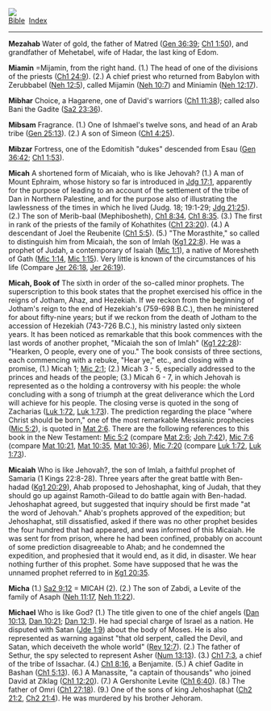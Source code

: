 [![](../../cdshop/ithlogo.png)](../../index)  
[Bible](../index)  [Index](index) 

------------------------------------------------------------------------

<span id="000">**Mezahab**</span> Water of gold, the father of Matred
([Gen 36:39](../kjv/gen036.htm#039); [Ch1 1:50](../kjv/ch1001.htm#050)),
and grandfather of Mehetabel, wife of Hadar, the last king of Edom.

<span id="001">**Miamin**</span> =Mijamin, from the right hand. (1.) The
head of one of the divisions of the priests ([Ch1
24:9](../kjv/ch1024.htm#009)). (2.) A chief priest who returned from
Babylon with Zerubbabel ([Neh 12:5](../kjv/neh012.htm#005)), called
Mijamin ([Neh 10:7](../kjv/neh010.htm#007)) and Miniamin ([Neh
12:17](../kjv/neh012.htm#017)).

<span id="002">**Mibhar**</span> Choice, a Hagarene, one of David's
warriors ([Ch1 11:38](../kjv/ch1011.htm#038)); called also Bani the
Gadite ([Sa2 23:36](../kjv/sa2023.htm#036)).

<span id="003">**Mibsam**</span> Fragrance. (1.) One of Ishmael's twelve
sons, and head of an Arab tribe ([Gen 25:13](../kjv/gen025.htm#013)).
(2.) A son of Simeon ([Ch1 4:25](../kjv/ch1004.htm#025)).

<span id="004">**Mibzar**</span> Fortress, one of the Edomitish "dukes"
descended from Esau ([Gen 36:42](../kjv/gen036.htm#042); [Ch1
1:53](../kjv/ch1001.htm#053)).

<span id="005">**Micah**</span> A shortened form of Micaiah, who is like
Jehovah? (1.) A man of Mount Ephraim, whose history so far is introduced
in [Jdg 17:1](../kjv/jdg017.htm#001), apparently for the purpose of
leading to an account of the settlement of the tribe of Dan in Northern
Palestine, and for the purpose also of illustrating the lawlessness of
the times in which he lived (Judg. 18; 19:1-29; [Jdg
21:25](../kjv/jdg021.htm#025)). (2.) The son of Merib-baal
(Mephibosheth), [Ch1 8:34](../kjv/ch1008.htm#034), [Ch1
8:35](../kjv/ch1008.htm#035). (3.) The first in rank of the priests of
the family of Kohathites ([Ch1 23:20](../kjv/ch1023.htm#020)). (4.) A
descendant of Joel the Reubenite ([Ch1 5:5](../kjv/ch1005.htm#005)).
(5.) "The Morasthite," so called to distinguish him from Micaiah, the
son of Imlah ([Kg1 22:8](../kjv/kg1022.htm#008)). He was a prophet of
Judah, a contemporary of Isaiah ([Mic 1:1](../kjv/mic001.htm#001)), a
native of Moresheth of Gath ([Mic 1:14](../kjv/mic001.htm#014), [Mic
1:15](../kjv/mic001.htm#015)). Very little is known of the circumstances
of his life (Compare [Jer 26:18](../kjv/jer026.htm#018), [Jer
26:19](../kjv/jer026.htm#019)).

<span id="006">**Micah, Book of**</span> The sixth in order of the
so-called minor prophets. The superscription to this book states that
the prophet exercised his office in the reigns of Jotham, Ahaz, and
Hezekiah. If we reckon from the beginning of Jotham's reign to the end
of Hezekiah's (759-698 B.C.), then he ministered for about fifty-nine
years; but if we reckon from the death of Jotham to the accession of
Hezekiah (743-726 B.C.), his ministry lasted only sixteen years. It has
been noticed as remarkable that this book commences with the last words
of another prophet, "Micaiah the son of Imlah" ([Kg1
22:28](../kjv/kg1022.htm#028)): "Hearken, O people, every one of you."
The book consists of three sections, each commencing with a rebuke,
"Hear ye," etc., and closing with a promise, (1.) Micah 1; [Mic
2:1](../kjv/mic002.htm#001); (2.) Micah 3 - 5, especially addressed to
the princes and heads of the people; (3.) Micah 6 - 7, in which Jehovah
is represented as o the holding a controversy with his people: the whole
concluding with a song of triumph at the great deliverance which the
Lord will achieve for his people. The closing verse is quoted in the
song of Zacharias ([Luk 1:72](../kjv/luk001.htm#072), [Luk
1:73](../kjv/luk001.htm#073)). The prediction regarding the place "where
Christ should be born," one of the most remarkable Messianic prophecies
([Mic 5:2](../kjv/mic005.htm#002)), is quoted in [Mat
2:6](../kjv/mat002.htm#006). There are the following references to this
book in the New Testament: [Mic 5:2](../kjv/mic005.htm#002) (compare
[Mat 2:6](../kjv/mat002.htm#006); [Joh 7:42](../kjv/joh007.htm#042)),
[Mic 7:6](../kjv/mic007.htm#006) (compare [Mat
10:21](../kjv/mat010.htm#021), [Mat 10:35](../kjv/mat010.htm#035), [Mat
10:36](../kjv/mat010.htm#036)), [Mic 7:20](../kjv/mic007.htm#020)
(compare [Luk 1:72](../kjv/luk001.htm#072), [Luk
1:73](../kjv/luk001.htm#073)).

<span id="007">**Micaiah**</span> Who is like Jehovah?, the son of
Imlah, a faithful prophet of Samaria (1 Kings 22:8-28). Three years
after the great battle with Ben-hadad ([Kg1
20:29](../kjv/kg1020.htm#029)), Ahab proposed to Jehoshaphat, king of
Judah, that they should go up against Ramoth-Gilead to do battle again
with Ben-hadad. Jehoshaphat agreed, but suggested that inquiry should be
first made "at the word of Jehovah." Ahab's prophets approved of the
expedition; but Jehoshaphat, still dissatisfied, asked if there was no
other prophet besides the four hundred that had appeared, and was
informed of this Micaiah. He was sent for from prison, where he had been
confined, probably on account of some prediction disagreeable to Ahab;
and he condemned the expedition, and prophesied that it would end, as it
did, in disaster. We hear nothing further of this prophet. Some have
supposed that he was the unnamed prophet referred to in [Kg1
20:35](../kjv/kg1020.htm#035).

<span id="008">**Micha**</span> (1.) [Sa2 9:12](../kjv/sa2009.htm#012) =
MICAH (2). (2.) The son of Zabdi, a Levite of the family of Asaph ([Neh
11:17](../kjv/neh011.htm#017), [Neh 11:22](../kjv/neh011.htm#022)).

<span id="009">**Michael**</span> Who is like God? (1.) The title given
to one of the chief angels ([Dan 10:13](../kjv/dan010.htm#013), [Dan
10:21](../kjv/dan010.htm#021); [Dan 12:1](../kjv/dan012.htm#001)). He
had special charge of Israel as a nation. He disputed with Satan ([Jde
1:9](../kjv/jde001.htm#009)) about the body of Moses. He is also
represented as warning against "that old serpent, called the Devil, and
Satan, which deceiveth the whole world" ([Rev
12:7](../kjv/rev012.htm#007)). (2.) The father of Sethur, the spy
selected to represent Asher ([Num 13:13](../kjv/num013.htm#013)). (3.)
[Ch1 7:3](../kjv/ch1007.htm#003), a chief of the tribe of Issachar. (4.)
[Ch1 8:16](../kjv/ch1008.htm#016), a Benjamite. (5.) A chief Gadite in
Bashan ([Ch1 5:13](../kjv/ch1005.htm#013)). (6.) A Manassite, "a captain
of thousands" who joined David at Ziklag ([Ch1
12:20](../kjv/ch1012.htm#020)). (7.) A Gershonite Levite ([Ch1
6:40](../kjv/ch1006.htm#040)). (8.) The father of Omri ([Ch1
27:18](../kjv/ch1027.htm#018)). (9.) One of the sons of king Jehoshaphat
([Ch2 21:2](../kjv/ch2021.htm#002), [Ch2 21:4](../kjv/ch2021.htm#004)).
He was murdered by his brother Jehoram.
